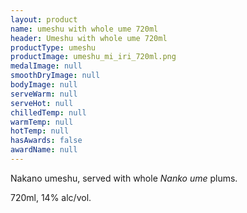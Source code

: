 ```yaml
---
layout: product
name: umeshu with whole ume 720ml
header: Umeshu with whole ume 720ml
productType: umeshu
productImage: umeshu_mi_iri_720ml.png
medalImage: null
smoothDryImage: null
bodyImage: null
serveWarm: null
serveHot: null
chilledTemp: null
warmTemp: null
hotTemp: null
hasAwards: false
awardName: null
---
```


Nakano umeshu, served with whole <i>Nanko ume</i> plums. 

720ml, 14% alc/vol.
